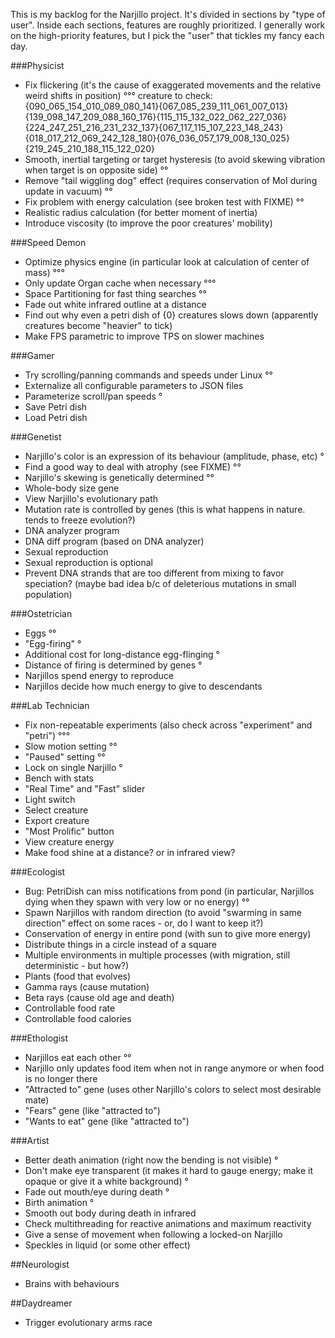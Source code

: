 This is my backlog for the Narjillo project.
It's divided in sections by "type of user". Inside each sections, features are roughly prioritized.
I generally work on the high-priority features, but I pick the "user" that tickles my fancy each day.

###Physicist

* Fix flickering (it's the cause of exaggerated movements and the relative weird shifts in position) °°°
  creature to check: {090_065_154_010_089_080_141}{067_085_239_111_061_007_013}{139_098_147_209_088_160_176}{115_115_132_022_062_227_036}{224_247_251_216_231_232_137}{067_117_115_107_223_148_243}{018_017_212_069_242_128_180}{076_036_057_179_008_130_025}{219_245_210_188_115_122_020}
* Smooth, inertial targeting or target hysteresis (to avoid skewing vibration when target is on opposite side) °°
* Remove "tail wiggling dog" effect (requires conservation of MoI during update in vacuum) °°
* Fix problem with energy calculation (see broken test with FIXME) °°
* Realistic radius calculation (for better moment of inertia)
* Introduce viscosity (to improve the poor creatures' mobility)

###Speed Demon

* Optimize physics engine (in particular look at calculation of center of mass) °°°
* Only update Organ cache when necessary °°°
* Space Partitioning for fast thing searches °°
* Fade out white infrared outline at a distance
* Find out why even a petri dish of {0} creatures slows down (apparently creatures become "heavier" to tick)
* Make FPS parametric to improve TPS on slower machines

###Gamer

* Try scrolling/panning commands and speeds under Linux °°
* Externalize all configurable parameters to JSON files
* Parameterize scroll/pan speeds °
* Save Petri dish
* Load Petri dish

###Genetist

* Narjillo's color is an expression of its behaviour (amplitude, phase, etc) °
* Find a good way to deal with atrophy (see FIXME) °°
* Narjillo's skewing is genetically determined °°
* Whole-body size gene
* View Narjillo's evolutionary path
* Mutation rate is controlled by genes (this is what happens in nature. tends to freeze evolution?)
* DNA analyzer program
* DNA diff program (based on DNA analyzer)
* Sexual reproduction
* Sexual reproduction is optional
* Prevent DNA strands that are too different from mixing to favor speciation? (maybe bad idea b/c of deleterious mutations in small population)

###Ostetrician

* Eggs °°
* "Egg-firing" °
* Additional cost for long-distance egg-flinging °
* Distance of firing is determined by genes °
* Narjillos spend energy to reproduce
* Narjillos decide how much energy to give to descendants

###Lab Technician

* Fix non-repeatable experiments (also check across "experiment" and "petri") °°°
* Slow motion setting °°
* "Paused" setting °°
* Lock on single Narjillo °
* Bench with stats
* "Real Time" and "Fast" slider
* Light switch
* Select creature
* Export creature
* "Most Prolific" button
* View creature energy
* Make food shine at a distance? or in infrared view?

###Ecologist

* Bug: PetriDish can miss notifications from pond (in particular, Narjillos dying when they spawn with very low or no energy) °°
* Spawn Narjillos with random direction (to avoid "swarming in same direction" effect on some races - or, do I want to keep it?)
* Conservation of energy in entire pond (with sun to give more energy)
* Distribute things in a circle instead of a square
* Multiple environments in multiple processes (with migration, still deterministic - but how?)
* Plants (food that evolves)
* Gamma rays (cause mutation)
* Beta rays (cause old age and death)
* Controllable food rate
* Controllable food calories

###Ethologist

* Narjillos eat each other °°
* Narjillo only updates food item when not in range anymore or when food is no longer there
* "Attracted to" gene (uses other Narjillo's colors to select most desirable mate)
* "Fears" gene (like "attracted to")
* "Wants to eat" gene (like "attracted to")

###Artist

* Better death animation (right now the bending is not visible) °
* Don't make eye transparent (it makes it hard to gauge energy; make it opaque or give it a white background) °
* Fade out mouth/eye during death °
* Birth animation °
* Smooth out body during death in infrared
* Check multithreading for reactive animations and maximum reactivity
* Give a sense of movement when following a locked-on Narjillo
* Speckles in liquid (or some other effect)

##Neurologist

* Brains with behaviours

##Daydreamer

* Trigger evolutionary arms race
